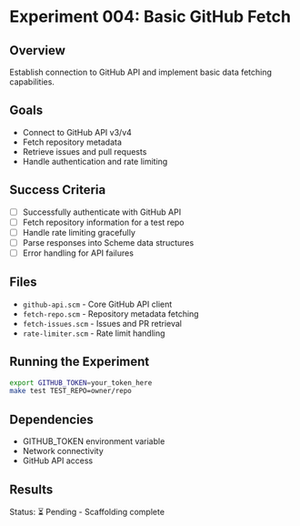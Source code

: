 # Experiment 004: Basic GitHub Fetch

## Overview
Establish connection to GitHub API and implement basic data fetching capabilities.

## Goals
- Connect to GitHub API v3/v4
- Fetch repository metadata
- Retrieve issues and pull requests
- Handle authentication and rate limiting

## Success Criteria
- [ ] Successfully authenticate with GitHub API
- [ ] Fetch repository information for a test repo
- [ ] Handle rate limiting gracefully
- [ ] Parse responses into Scheme data structures
- [ ] Error handling for API failures

## Files
- `github-api.scm` - Core GitHub API client
- `fetch-repo.scm` - Repository metadata fetching
- `fetch-issues.scm` - Issues and PR retrieval
- `rate-limiter.scm` - Rate limit handling

## Running the Experiment
```bash
export GITHUB_TOKEN=your_token_here
make test TEST_REPO=owner/repo
```

## Dependencies
- GITHUB_TOKEN environment variable
- Network connectivity
- GitHub API access

## Results
Status: ⏳ Pending - Scaffolding complete